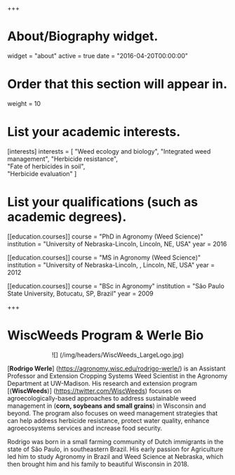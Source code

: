 +++
# About/Biography widget.
widget = "about"
active = true
date = "2016-04-20T00:00:00"

# Order that this section will appear in.
weight = 10

# List your academic interests.
[interests]
  interests = [
    "Weed ecology and biology",
    "Integrated weed management",
    "Herbicide resistance",  
    "Fate of herbicides in soil",  
    "Herbicide evaluation"
  ]

# List your qualifications (such as academic degrees).
[[education.courses]]
  course = "PhD in Agronomy (Weed Science)"
  institution = "University of Nebraska-Lincoln, Lincoln, NE, USA"
  year = 2016

[[education.courses]]
  course = "MS in Agronomy (Weed Science)"
  institution = "University of Nebraska-Lincoln, , Lincoln, NE, USA"
  year = 2012

[[education.courses]]
  course = "BSc in Agronomy"
  institution = "São Paulo State University, Botucatu, SP, Brazil"
  year = 2009
 
+++
# WiscWeeds Program & Werle Bio
<center> ![] (/img/headers/WiscWeeds_LargeLogo.jpg) </center>

[**Rodrigo Werle**] (https://agronomy.wisc.edu/rodrigo-werle/) is an Assistant Professor and Extension Cropping Systems Weed Scientist in the Agronomy Department at UW-Madison. His research and extension program [(**WiscWeeds**)] (https://twitter.com/WiscWeeds) focuses on agroecologically-based approaches to address sustainable weed management in (**corn, soybeans and small grains**) in Wisconsin and beyond. The program also focuses on weed management strategies that can help address herbicide resistance, protect water quality, enhance agroecosystems services and increase food security. 

Rodrigo was born in a small farming community of Dutch immigrants in the state of São Paulo, in southeastern Brazil. His early passion for Agriculture led him to study Agronomy in Brazil and Weed Science at Nebraska, which then brought him and his family to beautiful Wisconsin in 2018. 

